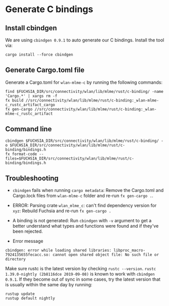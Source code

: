 # Generate C bindings

## Install cbindgen

We are using `cbindgen 0.9.1` to auto generate our C bindings.
Install the tool via:
```
cargo install --force cbindgen
```

## Generate Cargo.toml file

Generate a Cargo.toml for `wlan-mlme-c` by running the following commands:
```
find $FUCHSIA_DIR/src/connectivity/wlan/lib/mlme/rust/c-binding/ -name 'Cargo.*' | xargs rm -f
fx build //src/connectivity/wlan/lib/mlme/rust/c-binding:_wlan-mlme-c_rustc_artifact_cargo
fx gen-cargo //src/connectivity/wlan/lib/mlme/rust/c-binding:_wlan-mlme-c_rustc_artifact
```

## Command line

```
cbindgen $FUCHSIA_DIR/src/connectivity/wlan/lib/mlme/rust/c-binding/ -o $FUCHSIA_DIR/src/connectivity/wlan/lib/mlme/rust/c-binding/bindings.h
fx format-code --files=$FUCHSIA_DIR/src/connectivity/wlan/lib/mlme/rust/c-binding/bindings.h
```

## Troubleshooting

* `cbindgen` fails when running `cargo metadata`:
 Remove the Cargo.toml and Cargo.lock files from `wlan-mlme-c` folder and re-run `fx gen-cargo .`.

* ERROR: Parsing crate `wlan_mlme_c`: can't find dependency version for `xyz`:
Rebuild Fuchsia and re-run `fx gen-cargo .`

* A binding is not generated:
Run `cbindgen` with `-v` argument to get a better understand what types and functions were found and if they've been rejected.

* Error message
```
cbindgen: error while loading shared libraries: libproc_macro-7924135655fecacc.so: cannot open shared object file: No such file or directory
```
Make sure rustc is the latest version by checking `rustc --version`. `rustc 1.39.0-nightly (2b8116dce 2019-09-08)` is known to work with `cbindgen 0.9.1`. If they become out of sync in some cases, try the latest version that is usually within the same day by running:
```
rustup update
rustup default nightly
```
